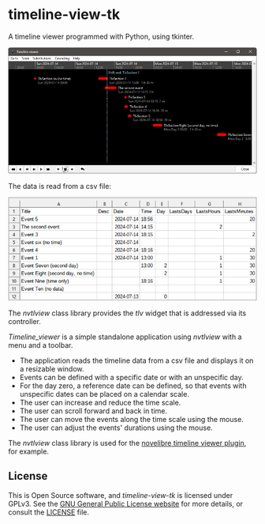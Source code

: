 # timeline-view-tk

A timeline viewer programmed with Python, using tkinter.

![Screenshot](docs/Screenshots/screen01.png)

The data is read from a csv file:

![Screenshot](docs/Screenshots/screen02.png)

The *nvtlview* class library provides the *tlv* widget that is addressed via its controller.

*Timeline_viewer* is a simple standalone application using *nvtlview* 
with a menu and a toolbar. 

- The application reads the timeline data from a csv file and displays it on a resizable 
  window.
- Events can be defined with a specific date or with an unspecific day.
- For the day zero, a reference date can be defined, so that events with unspecific dates 
  can be placed on a calendar scale.  
- The user can increase and reduce the time scale. 
- The user can scroll forward and back in time.
- The user can move the events along the time scale using the mouse.
- The user can adjust the events' durations using the mouse.

The *nvtlview* class library is used for the 
[novelibre timeline viewer plugin](https://github.com/peter88213/nv_tlview/),
for example.

## License

This is Open Source software, and *timeline-view-tk* is licensed under GPLv3. See the
[GNU General Public License website](https://www.gnu.org/licenses/gpl-3.0.en.html) for more
details, or consult the [LICENSE](https://github.com/peter88213/timeline-view-tk/blob/main/LICENSE) file.


